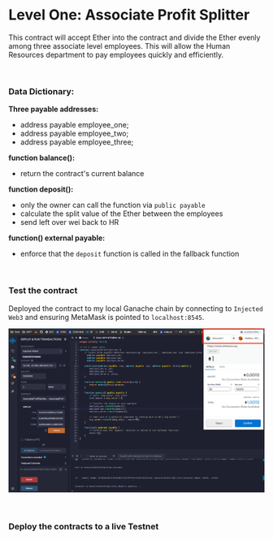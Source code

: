# Level One: Associate Profit Splitter

This contract will accept Ether into the contract and divide the Ether evenly among three associate level employees. This will allow the Human Resources department to pay employees quickly and efficiently.

<br/>

### Data Dictionary:
**Three payable addresses:**
- address payable employee_one;
- address payable employee_two;
- address payable employee_three;

**function balance():**
- return the contract's current balance

**function deposit():**
- only the owner can call the function via `public payable`
- calculate the split value of the Ether between the employees
- send left over wei back to HR

**function() external payable:**
- enforce that the `deposit` function is called in the fallback function

<br/>

### Test the contract

Deployed the contract to my local Ganache chain by connecting to `Injected Web3` and ensuring MetaMask is pointed to `localhost:8545`.

![Local Host](Images/localHost_test.png)

<br /> 

### Deploy the contracts to a live Testnet
